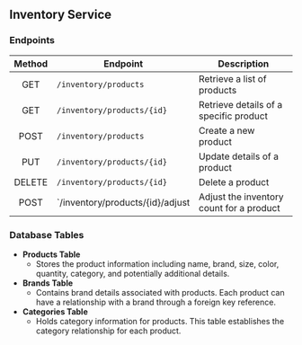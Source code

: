 ## Inventory Service

### Endpoints

| Method | Endpoint                         | Description                              |
| :----: | -------------------------------- | ---------------------------------------- |
|  GET   | `/inventory/products`            | Retrieve a list of products              |
|  GET   | `/inventory/products/{id}`       | Retrieve details of a specific product   |
|  POST  | `/inventory/products`            | Create a new product                     |
|  PUT   | `/inventory/products/{id}`       | Update details of a product              |
| DELETE | `/inventory/products/{id}`       | Delete a product                         |
|  POST  | `/inventory/products/{id}/adjust | Adjust the inventory count for a product |

### Database Tables

- **Products Table**
    - Stores the product information including name, brand, size, color, quantity, category, and potentially additional details.
- **Brands Table**
    - Contains brand details associated with products. Each product can have a relationship with a brand through a foreign key reference.
- **Categories Table**
    - Holds category information for products. This table establishes the category relationship for each product.